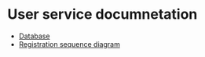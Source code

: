 # User service documnetation

- [Database](./database.md)
- [Registration sequence diagram](./register-sequence.md)

